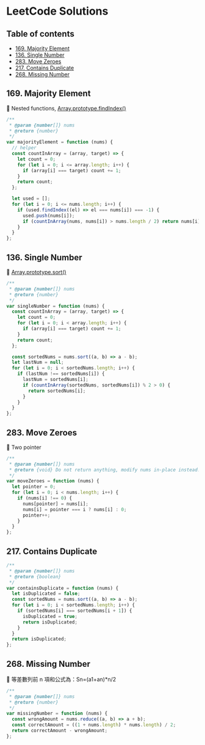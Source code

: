 # LeetCode Solutions

## Table of contents

* [169. Majority Element](#169-majority-element)
* [136. Single Number](#136-single-number)
* [283. Move Zeroes](#283-move-zeroes)
* [217. Contains Duplicate](#217-contains-duplicate)
* [268. Missing Number](#268-missing-number)

## 169. Majority Element

:memo: Nested functions, [Array.prototype.findIndex()](https://developer.mozilla.org/zh-TW/docs/Web/JavaScript/Reference/Global_Objects/Array/findIndex)

```javascript
/**
 * @param {number[]} nums
 * @return {number}
 */
var majorityElement = function (nums) {
  // helper
  const countInArray = (array, target) => {
    let count = 0;
    for (let i = 0; i <= array.length; i++) {
      if (array[i] === target) count += 1;
    }
    return count;
  };

  let used = [];
  for (let i = 0; i <= nums.length; i++) {
    if (used.findIndex((el) => el === nums[i]) === -1) {
      used.push(nums[i]);
      if (countInArray(nums, nums[i]) > nums.length / 2) return nums[i];
    }
  }
};
```

## 136. Single Number

:memo: [Array.prototype.sort()](https://developer.mozilla.org/zh-TW/docs/Web/JavaScript/Reference/Global_Objects/Array/sort)

```javascript
/**
 * @param {number[]} nums
 * @return {number}
 */
var singleNumber = function (nums) {
  const countInArray = (array, target) => {
    let count = 0;
    for (let i = 0; i < array.length; i++) {
      if (array[i] === target) count += 1;
    }
    return count;
  };

  const sortedNums = nums.sort((a, b) => a - b);
  let lastNum = null;
  for (let i = 0; i < sortedNums.length; i++) {
    if (lastNum !== sortedNums[i]) {
      lastNum = sortedNums[i];
      if (countInArray(sortedNums, sortedNums[i]) % 2 > 0) {
        return sortedNums[i];
      }
    }
  }
};
```

## 283. Move Zeroes

:memo: Two pointer

```javascript
/**
 * @param {number[]} nums
 * @return {void} Do not return anything, modify nums in-place instead.
 */
var moveZeroes = function (nums) {
  let pointer = 0;
  for (let i = 0; i < nums.length; i++) {
    if (nums[i] !== 0) {
      nums[pointer] = nums[i];
      nums[i] = pointer === i ? nums[i] : 0;
      pointer++;
    }
  }
};
```

## 217. Contains Duplicate

```javascript
/**
 * @param {number[]} nums
 * @return {boolean}
 */
var containsDuplicate = function (nums) {
  let isDuplicated = false;
  const sortedNums = nums.sort((a, b) => a - b);
  for (let i = 0; i < sortedNums.length; i++) {
    if (sortedNums[i] === sortedNums[i + 1]) {
      isDuplicated = true;
      return isDuplicated;
    }
  }
  return isDuplicated;
};
```

## 268. Missing Number

:memo: 等差數列前 n 項和公式為：Sn=(a1+an)*n/2

```javascript
/**
 * @param {number[]} nums
 * @return {number}
 */
var missingNumber = function (nums) {
  const wrongAmount = nums.reduce((a, b) => a + b);
  const correctAmount = ((1 + nums.length) * nums.length) / 2;
  return correctAmount - wrongAmount;
};
```
